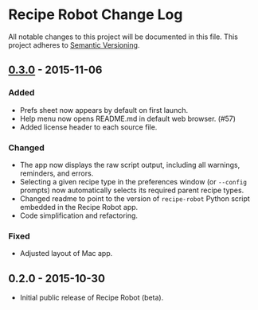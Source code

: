 # Recipe Robot Change Log

All notable changes to this project will be documented in this file. This project adheres to [Semantic Versioning](http://semver.org/).


## [0.3.0] - 2015-11-06

### Added
- Prefs sheet now appears by default on first launch.
- Help menu now opens README.md in default web browser. (#57)
- Added license header to each source file.

### Changed
- The app now displays the raw script output, including all warnings, reminders, and errors.
- Selecting a given recipe type in the preferences window (or `--config` prompts) now automatically selects its required parent recipe types.
- Changed readme to point to the version of `recipe-robot` Python script embedded in the Recipe Robot app.
- Code simplification and refactoring.

### Fixed
- Adjusted layout of Mac app.


## 0.2.0 - 2015-10-30

- Initial public release of Recipe Robot (beta).

[0.3.0]: https://github.com/homebysix/recipe-robot/compare/v0.2.0...v0.3.0
